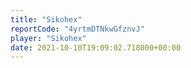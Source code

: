 ```yaml
---
title: "Sikohex"
reportCode: "4yrtmDTNkwGfznvJ"
player: "Sikohex"
date: 2021-10-10T19:09:02.718000+00:00
---
```

